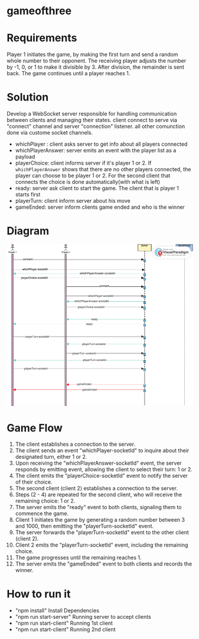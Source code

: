 # gameofthree

# Requirements

Player 1 initiates the game, by making the first turn and send a random whole number to their opponent. The receiving player adjusts the number by -1, 0, or 1 to make it divisible by 3. After division, the remainder is sent back. The game continues until a player reaches 1.

# Solution

Develop a WebSocket server responsible for handling communication between clients and managing their states. client connect to serve via "connect" channel and server "connection" listener. all other comunction done via custome socket channels.

- whichPlayer : client asks server to get info about all players connected
- whichPlayerAnswer: server emits an event with the player list as a payload
- playerChoice: client informs server if it's player 1 or 2. If `whichPlayerAnswer` shows that there are no other players connected, the player can choose to be player 1 or 2. For the second client that connects the choice is done automatically(with what is left)
- ready: server ask client to start the game. The client that is player 1 starts first
- playerTurn: client inform server about his move
- gameEnded: server inform clients game ended and who is the winner

# Diagram

!["Game of three sequance digram showing comuncation between server and client by websocket"](./assets/sequance_digram.png)

# Game Flow

1. The client establishes a connection to the server.
2. The client sends an event "whichPlayer-socketId" to inquire about their designated turn, either 1 or 2.
3. Upon receiving the "whichPlayerAnswer-socketId" event, the server responds by emitting event, allowing the client to select their turn: 1 or 2.
4. The client emits the "playerChoice-socketId" event to notify the server of their choice.
5. The second client (client 2) establishes a connection to the server.
6. Steps (2 - 4) are repeated for the second client, who will receive the remaining choice: 1 or 2.
7. The server emits the "ready" event to both clients, signaling them to commence the game.
8. Client 1 initiates the game by generating a random number between 3 and 1000, then emitting the "playerTurn-socketId" event.
9. The server forwards the "playerTurn-socketId" event to the other client (client 2).
10. Client 2 emits the "playerTurn-socketId" event, including the remaining choice.
11. The game progresses until the remaining reaches 1.
12. The server emits the "gameEnded" event to both clients and records the winner.

# How to run it

- "npm install" Install Dependencies
- "npm run start-server" Running server to accept clients
- "npm run start-client" Running 1st client
- "npm run start-client" Running 2nd client
